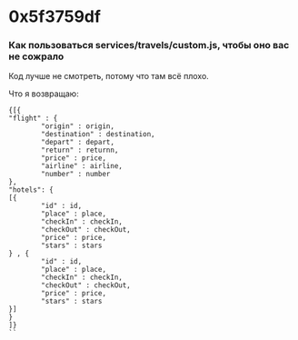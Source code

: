 # 0x5f3759df

### Как пользоваться services/travels/custom.js, чтобы оно вас не сожрало

Код лучше не смотреть, потому что там всё плохо. 

Что я возвращаю:

```
{[{
"flight" : {
        "origin" : origin,
        "destination" : destination,
        "depart" : depart, 
        "return" : returnn, 
        "price" : price,
        "airline" : airline, 
        "number" : number
}, 
"hotels": {
[{
        "id" : id, 
        "place" : place, 
        "checkIn" : checkIn, 
        "checkOut" : checkOut, 
        "price" : price, 
        "stars" : stars
} , {
        "id" : id, 
        "place" : place, 
        "checkIn" : checkIn, 
        "checkOut" : checkOut, 
        "price" : price, 
        "stars" : stars
}]
}
]}
``
